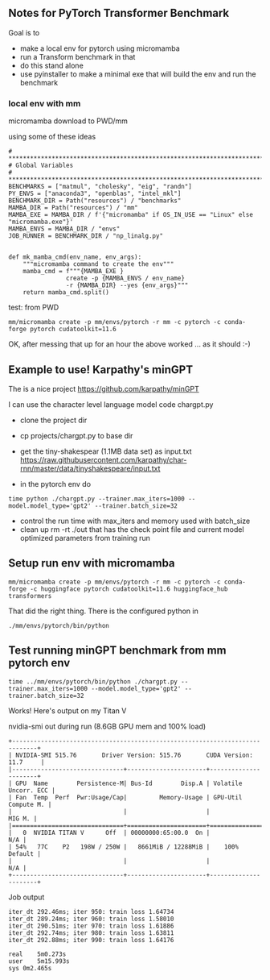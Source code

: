 ## Notes for PyTorch Transformer Benchmark

Goal is to

- make a local env for pytorch using micromamba
- run a Transform benchmark in that
- do this stand alone
- use pyinstaller to make a minimal exe that will build the env and run the benchmark

### local env with mm

micromamba download to PWD/mm

using some of these ideas

```
# ******************************************************************************
# Global Variables
# ******************************************************************************
BENCHMARKS = ["matmul", "cholesky", "eig", "randn"]
PY_ENVS = ["anaconda3", "openblas", "intel_mkl"]
BENCHMARK_DIR = Path("resources") / "benchmarks"
MAMBA_DIR = Path("resources") / "mm"
MAMBA_EXE = MAMBA_DIR / f'{"micromamba" if OS_IN_USE == "Linux" else "micromamba.exe"}'
MAMBA_ENVS = MAMBA_DIR / "envs"
JOB_RUNNER = BENCHMARK_DIR / "np_linalg.py"


def mk_mamba_cmd(env_name, env_args):
    """micromamba command to create the env"""
    mamba_cmd = f"""{MAMBA_EXE }
                create -p {MAMBA_ENVS / env_name}
                -r {MAMBA_DIR} --yes {env_args}"""
    return mamba_cmd.split()

```

test:
from PWD

```
mm/micromamba create -p mm/envs/pytorch -r mm -c pytorch -c conda-forge pytorch cudatoolkit=11.6
```

OK, after messing that up for an hour the above worked ... as it should :-)

## Example to use! Karpathy's minGPT

The is a nice project
https://github.com/karpathy/minGPT

I can use the character level language model code chargpt.py

- clone the project dir
- cp projects/chargpt.py to base dir
- get the tiny-shakespear (1.1MB data set) as input.txt
  https://raw.githubusercontent.com/karpathy/char-rnn/master/data/tinyshakespeare/input.txt

- in the pytorch env do

```
time python ./chargpt.py --trainer.max_iters=1000 --model.model_type='gpt2' --trainer.batch_size=32
```

- control the run time with max_iters and memory used with batch_size
- clean up rm -rt ./out that has the check point file and current model optimized parameters from training run

## Setup run env with micromamba

```
mm/micromamba create -p mm/envs/pytorch -r mm -c pytorch -c conda-forge -c huggingface pytorch cudatoolkit=11.6 huggingface_hub transformers
```

That did the right thing. There is the configured python in

```
./mm/envs/pytorch/bin/python
```

## Test running minGPT benchmark from mm pytorch env

```
time ../mm/envs/pytorch/bin/python ./chargpt.py --trainer.max_iters=1000 --model.model_type='gpt2' --trainer.batch_size=32
```

Works! Here's output on my Titan V

nvidia-smi out during run (8.6GB GPU mem and 100% load)

```
+-----------------------------------------------------------------------------+
| NVIDIA-SMI 515.76       Driver Version: 515.76       CUDA Version: 11.7     |
|-------------------------------+----------------------+----------------------+
| GPU  Name        Persistence-M| Bus-Id        Disp.A | Volatile Uncorr. ECC |
| Fan  Temp  Perf  Pwr:Usage/Cap|         Memory-Usage | GPU-Util  Compute M. |
|                               |                      |               MIG M. |
|===============================+======================+======================|
|   0  NVIDIA TITAN V      Off  | 00000000:65:00.0  On |                  N/A |
| 54%   77C    P2   198W / 250W |   8661MiB / 12288MiB |    100%      Default |
|                               |                      |                  N/A |
+-------------------------------+----------------------+----------------------+
```

Job output

```
iter_dt 292.46ms; iter 950: train loss 1.64734
iter_dt 289.24ms; iter 960: train loss 1.58010
iter_dt 290.51ms; iter 970: train loss 1.61886
iter_dt 292.74ms; iter 980: train loss 1.63811
iter_dt 292.88ms; iter 990: train loss 1.64176

real	5m0.273s
user	5m15.993s
sys	0m2.465s

```
